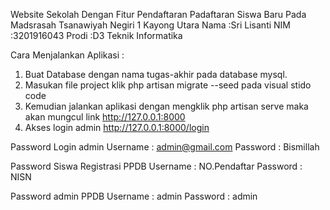 Website Sekolah Dengan Fitur Pendaftaran Padaftaran Siswa Baru Pada Madsrasah Tsanawiyah Negiri 1 Kayong Utara
Nama :Sri Lisanti
NIM :3201916043
Prodi :D3 Teknik Informatika

Cara Menjalankan Aplikasi :

1. Buat Database dengan nama tugas-akhir pada database mysql.
2. Masukan file project klik php artisan migrate --seed pada visual stido code
3. Kemudian jalankan aplikasi dengan mengklik php artisan serve maka akan mungcul link http://127.0.0.1:8000 
4. Akses login admin http://127.0.0.1:8000/login

Password Login admin
Username : admin@gmail.com
Password : Bismillah

Password Siswa Registrasi PPDB
Username : NO.Pendaftar
Password : NISN

Password admin PPDB
Username : admin
Password : admin
